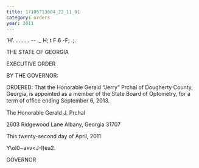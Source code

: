 ```yaml
---
title: 17106713604_22_11_01
category: orders
year: 2011
---
```

  

‘H’. ......... -- ._
H; t F 6 -F; .;.

THE STATE OF GEORGIA

EXECUTIVE ORDER

BY THE GOVERNOR:

ORDERED: That the Honorable Gerald “Jerry” Prchal of Dougherty County,
Georgia, is appointed as a member of the State Board of
Optometry, for a term of ofﬁce ending September 6, 2013.

The Honorable Gerald J. Prchal

2603 Ridgewood Lane
Albany, Georgia 31707

This twenty-second day of April, 2011

Y\oI0~a»v\<J-I)ea2.

GOVERNOR


